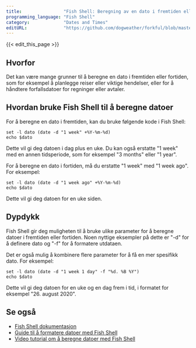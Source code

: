 ```yaml
---
title:                "Fish Shell: Beregning av en dato i fremtiden eller fortiden"
programming_language: "Fish Shell"
category:             "Dates and Times"
editURL:              "https://github.com/dogweather/forkful/blob/master/content/no/fish-shell/calculating-a-date-in-the-future-or-past.md"
---
```


{{< edit_this_page >}}

## Hvorfor
Det kan være mange grunner til å beregne en dato i fremtiden eller fortiden, som for eksempel å planlegge reiser eller viktige hendelser, eller for å håndtere forfallsdatoer for regninger eller avtaler.

## Hvordan bruke Fish Shell til å beregne datoer
For å beregne en dato i fremtiden, kan du bruke følgende kode i Fish Shell:

```Fish Shell
set -l dato (date -d "1 week" +%Y-%m-%d)
echo $dato
```

Dette vil gi deg datoen i dag plus en uke. Du kan også erstatte "1 week" med en annen tidsperiode, som for eksempel "3 months" eller "1 year".

For å beregne en dato i fortiden, må du erstatte "1 week" med "1 week ago". For eksempel:

```Fish Shell
set -l dato (date -d "1 week ago" +%Y-%m-%d)
echo $dato
```

Dette vil gi deg datoen for en uke siden.

## Dypdykk
Fish Shell gir deg muligheten til å bruke ulike parameter for å beregne datoer i fremtiden eller fortiden. Noen nyttige eksempler på dette er "-d" for å definere dato og "-f" for å formatere utdataen.

Det er også mulig å kombinere flere parameter for å få en mer spesifikk dato. For eksempel:

```Fish Shell
set -l dato (date -d "1 week 1 day" -f "%d. %B %Y")
echo $dato
```

Dette vil gi deg datoen for en uke og en dag frem i tid, i formatet for eksempel "26. august 2020".

## Se også
- [Fish Shell dokumentasjon](https://fishshell.com/docs/current/cmds/date.html)
- [Guide til å formatere datoer med Fish Shell](https://www.baeldung.com/linux/fish-format-date)
- [Video tutorial om å beregne datoer med Fish Shell](https://www.youtube.com/watch?v=dQw4w9WgXcQ)